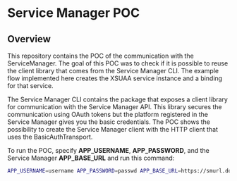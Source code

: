 # Service Manager POC

## Overview

This repository contains the POC of the communication with the ServiceManager. The goal of this POC was to check if it is possible to reuse the client library that comes from the Service Manager CLI. The example flow implemented here creates the XSUAA service instance and a binding for that service. 

The Service Manager CLI contains the package that exposes a client library for communication with the Service Manager API. This library secures the communication using OAuth tokens but the platform registered in the Service Manager gives you the basic credentials. The POC shows the possibility to create the Service Manager client with the HTTP client that uses the BasicAuthTransport.

To run the POC, specify **APP_USERNAME**, **APP_PASSWORD**, and the Service Manager **APP_BASE_URL** and run this command:

```sh
APP_USERNAME=username APP_PASSWORD=passwd APP_BASE_URL=https://smurl.domain.local go run main.go
```
